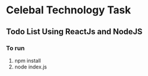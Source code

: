 # Celebal Technology Task

## Todo List Using ReactJs and NodeJS

### To run
1. npm install
2. node index.js